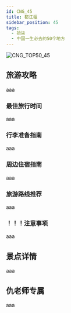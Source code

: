 ```yaml
---
id: CNG_45
title: 都江堰
sidebar_position: 45
tags:
  - 拾柒
  - 中国一生必去的50个地方
---
```

![CNG_TOP50_45](/img/love/CNG_TOP50/45.png)

## 旅游攻略

aaa

### 最佳旅行时间

aaa

### 行李准备指南

aaa

### 周边住宿指南

aaa

### 旅游路线推荐

aaa

### ！！！注意事项

aaa

## 景点详情

aaa

## 仇老师专属

aaa
